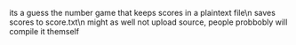 its a guess the number game that keeps scores in a plaintext file\n
saves scores to score.txt\n
might as well not upload source, people probbobly will compile it themself

